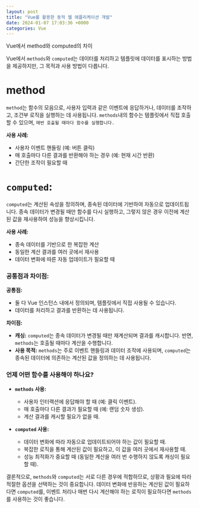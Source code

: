 ```yaml
---
layout: post
title: "Vue를 활용한 동적 웹 애플리케이션 개발"
date: 2024-01-07 17:03:36 +0000
categories: Vue
---
```


Vue에서 method와 computed의 차이

Vue에서 `methods`와 `computed`는 데이터를 처리하고 템플릿에 데이터를 표시하는 방법을 제공하지만, 그 목적과 사용 방법이 다릅니다.

# method

`method`는 함수의 모음으로, 사용자 입력과 같은 이벤트에 응답하거나, 데이터를 조작하고, 조건부 로직을 실행하는 데 사용됩니다. `methods`내의 함수는 템플릿에서 직접 호출할 수 있으며, `매번 호출될 때마다 함수를 실행합니다.`

**사용 사례:**

- 사용자 이벤트 핸들링 (예: 버튼 클릭)
- 매 호출마다 다른 결과를 반환해야 하는 경우 (예: 현재 시간 반환)
- 간단한 조작이 필요할 때

# `computed`:

`computed`는 계산된 속성을 정의하며, 종속된 데이터에 기반하여 자동으로 업데이트됩니다. 종속 데이터가 변경될 때만 함수를 다시 실행하고, 그렇지 않은 경우 이전에 계산된 값을 재사용하여 성능을 향상시킵니다.

**사용 사례:**

- 종속 데이터를 기반으로 한 복잡한 계산
- 동일한 계산 결과를 여러 곳에서 재사용
- 데이터 변화에 따른 자동 업데이트가 필요할 때

### 공통점과 차이점:

**공통점:**

- 둘 다 Vue 인스턴스 내에서 정의되며, 템플릿에서 직접 사용될 수 있습니다.
- 데이터를 처리하고 결과를 반환하는 데 사용됩니다.

**차이점:**

- **캐싱:** `computed`는 종속 데이터가 변경될 때만 재계산되며 결과를 캐시합니다. 반면, `methods`는 호출될 때마다 계산을 수행합니다.
- **사용 목적:** `methods`는 주로 이벤트 핸들링과 데이터 조작에 사용되며, `computed`는 종속된 데이터에 의존하는 계산된 값을 정의하는 데 사용됩니다.

### 언제 어떤 함수를 사용해야 하나요?

- **`methods` 사용:**

  - 사용자 인터랙션에 응답해야 할 때 (예: 클릭 이벤트).
  - 매 호출마다 다른 결과가 필요할 때 (예: 랜덤 숫자 생성).
  - 계산 결과를 캐시할 필요가 없을 때.

- **`computed` 사용:**
  - 데이터 변화에 따라 자동으로 업데이트되어야 하는 값이 필요할 때.
  - 복잡한 로직을 통해 계산된 값이 필요하고, 이 값을 여러 곳에서 재사용할 때.
  - 성능 최적화가 중요할 때 (동일한 계산을 여러 번 수행하지 않도록 캐싱이 필요할 때).

결론적으로, `methods`와 `computed`는 서로 다른 경우에 적합하므로, 상황과 필요에 따라 적절한 옵션을 선택하는 것이 중요합니다. 데이터 변화에 반응하는 계산된 값이 필요하다면 `computed`를, 이벤트 처리나 매번 다시 계산해야 하는 로직이 필요하다면 `methods`를 사용하는 것이 좋습니다.
